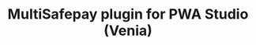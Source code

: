---
title: "MultiSafepay plugin for PWA Studio (Venia)"
breadcrumb_title: "PWA Studio"
github_url : "https://github.com/MultiSafepay/pwastudio-multisafepay-payment-integration"
download_url : "https://github.com/MultiSafepay/pwastudio-multisafepay-payment-integration.git"
changelog_url : "."
manual: "." 
layout: 'single'
meta_title: "Plugin for PWA Studio (Venia) - MultiSafepay Docs"		
meta_description: "Free plugin to integrate MultiSafepay payment solutions into your PWA Studio application ."
description : "Free plugin with GraphQL support to integrate MultiSafepay payment solutions into your PWA Studio (Venia) application."
weight: 17
logo: "/logo/Plugins/Magento_PWA.svg"
url: "/pwa-studio/"
title_short: "PWA Studio (Venia)"
type: "PWA"
description_short: "Free plugin to integrate MultiSafepay payment solutions into your PWA Studio (Venia)  application."
---